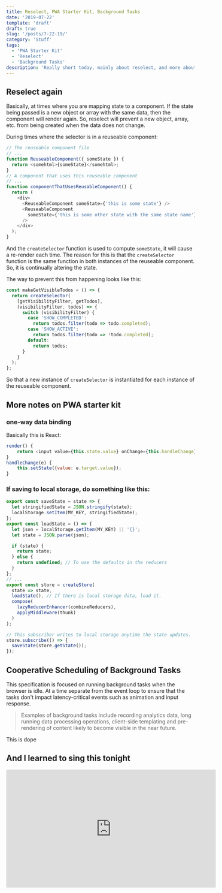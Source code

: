 ```yaml
---
title: Reselect, PWA Starter Kit, Background Tasks
date: '2019-07-22'
template: 'draft'
draft: true
slug: '/posts/7-22-19/'
category: 'Stuff'
tags:
  - 'PWA Starter Kit'
  - 'Reselect'
  - 'Background Tasks'
description: 'Really short today, mainly about reselect, and more about PWA starter kit. Background tasks API is looked into.'
---
```


## Reselect again

Basically, at times where you are mapping state to a component. If the state being passed is a new object or array with the same data, then the component will render again. So, reselect will prevent a new object, array, etc. from being created when the data does not change.

During times where the selector is in a reuseable component:

```js
// The reuseable component file
// ...
function ReuseableComponent({ someState }) {
  return <somehtml>{someState}</somehtml>;
}
// A component that uses this reuseable component
// ...
function componentThatUsesReusableComponent() {
  return (
    <div>
      <ReuseableComponent someState={'this is some state'} />
      <ReuseableComponent
        someState={'this is some other state with the same state name'}
      />
    </div>
  );
}
```

And the `createSelector` function is used to compute `someState`, it will cause a re-render each time. The reason for this is that the `createSelector` function is the same function in both instances of the reuseable component. So, it is continually altering the state.

The way to prevent this from happening looks like this:

```js
const makeGetVisibleTodos = () => {
  return createSelector(
    [getVisibilityFilter, getTodos],
    (visibilityFilter, todos) => {
      switch (visibilityFilter) {
        case 'SHOW_COMPLETED':
          return todos.filter(todo => todo.completed);
        case 'SHOW_ACTIVE':
          return todos.filter(todo => !todo.completed);
        default:
          return todos;
      }
    }
  );
};
```

So that a new instance of `createSelector` is instantiated for each instance of the reuseable component.

## More notes on PWA starter kit

### one-way data binding

Basically this is React:

```js
render() {
    return <input value={this.state.value} onChange={this.handleChange} />
}
handleChange(e) {
    this.setState({value: e.target.value});
}
```

### If saving to local storage, do something like this:

```js
export const saveState = state => {
  let stringifiedState = JSON.stringify(state);
  localStorage.setItem(MY_KEY, stringifiedState);
};
export const loadState = () => {
  let json = localStorage.getItem(MY_KEY) || '{}';
  let state = JSON.parse(json);

  if (state) {
    return state;
  } else {
    return undefined; // To use the defaults in the reducers
  }
};
// ...
export const store = createStore(
  state => state,
  loadState(), // If there is local storage data, load it.
  compose(
    lazyReducerEnhancer(combineReducers),
    applyMiddleware(thunk)
  )
);

// This subscriber writes to local storage anytime the state updates.
store.subscribe(() => {
  saveState(store.getState());
});
```

## Cooperative Scheduling of Background Tasks

This specification is focused on running background tasks when the browser is idle. At a time separate from the event loop to ensure that the tasks don't impact latency-critical events such as animation and input response.

> Examples of background tasks include recording analytics data, long running data processing operations, client-side templating and pre-rendering of content likely to become visible in the near future.

This is dope

## And I learned to sing this tonight

<iframe width="560" height="315" src="https://www.youtube.com/embed/G58XWF6B3AA" frameborder="0" allow="accelerometer; autoplay; encrypted-media; gyroscope; picture-in-picture" allowfullscreen></iframe>